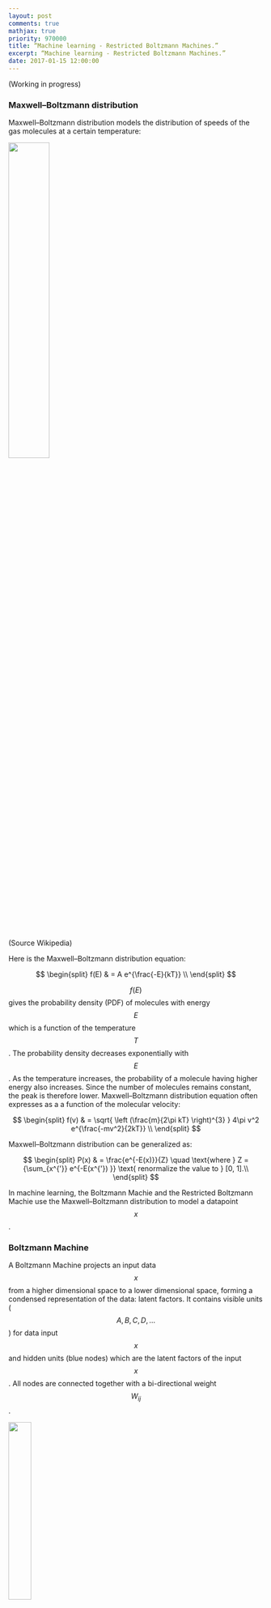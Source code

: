 ```yaml
---
layout: post
comments: true
mathjax: true
priority: 970000
title: “Machine learning - Restricted Boltzmann Machines.”
excerpt: “Machine learning - Restricted Boltzmann Machines.”
date: 2017-01-15 12:00:00
---
```


(Working in progress)

### Maxwell–Boltzmann distribution

Maxwell–Boltzmann distribution models the distribution of speeds of the gas molecules at a certain temperature:

<div class="imgcap">
<img src="/assets/know/bolt.png" style="border:none;width:40%">
</div>

(Source Wikipedia)

Here is the Maxwell–Boltzmann distribution equation: 

$$
\begin{split}
f(E) & = A e^{\frac{-E}{kT}} \\
\end{split}
$$

$$f(E)$$ gives the probability density (PDF) of molecules with energy $$E$$ which is a function of the temperature $$T$$. The probability density decreases exponentially with $$E$$. As the temperature increases, the probability of a molecule having higher energy also increases. Since the number of molecules remains constant, the peak is therefore lower. Maxwell–Boltzmann distribution equation often expresses as a a function of the molecular velocity:

$$
\begin{split}
f(v) & = \sqrt{ \left (\frac{m}{2\pi kT} \right)^{3}  } 4\pi v^2  e^{\frac{-mv^2}{2kT}}  \\
\end{split}
$$

Maxwell–Boltzmann distribution can be generalized as:

$$
\begin{split}
P(x) & = \frac{e^{-E(x)}}{Z}  \quad \text{where } Z = {\sum_{x^{'}} e^{-E(x^{'}) }}  \text{ renormalize the value to } [0, 1].\\
\end{split}
$$

In machine learning, the Boltzmann Machie and the Restricted Boltzmann Machie use the Maxwell–Boltzmann distribution to model a datapoint $$x$$. 

### Boltzmann Machine

A Boltzmann Machine projects an input data $$x$$ from a higher dimensional space to a lower dimensional space, forming a condensed representation of the data: latent factors. It contains visible units ($$A, B, C, D, \dots$$) for data input $$x$$ and hidden units (blue nodes) which are the latent factors of the input $$x$$. All nodes are connected together with a bi-directional weight $$W_{ij}$$. 

<div class="imgcap">
<img src="/assets/know/bolt2.png" style="border:none;width:30%">
</div>
(Source Wikipedia)

We use $$ W_{ij} $$ to model the connection between unit $$i$$ and $$j$$ with binary state $$s_i$$ and $$s_j$$ $$ \in \{0, 1\}$$. If $$s_i$$ and $$s_j$$ are the same, we want $$W_{ij}>0$$. Otherwise, we want $$W_{ij}<0$$. 

The energy between unit $$i$$ and $$j$$ is defined as:

$$
E(i, j) = - W_{ij} s_i s_j - b_i s_i
$$

The energy function of the system is the sum of all units:

$$
\begin{split}
E &= - \sum_{i < j} W_{ij}s_i s_j - \sum_i \theta_i s_i  \quad \text{ or} \quad E(x) & = -x^T U x - b^T x \\
\end{split}
$$

If $$s_i=s_j=1$$, we want $$W_{ij}$$ to be positive. If it is right, the energy drops by "- W_{ij} s_i s_j". Otherwise, the energy will increase. Hence, the energy function is equivalent to a cost function in training a model.

Using Boltzmann distribution, the PDF for $$x$$ is 

$$
\begin{split}
P(x) & = \sum_{x^{'}} P(x, x^{'}) \\
 & = \sum_{x^{'}} \frac{e^{-E(x, x^{'})}}{Z} \\
\end{split}
$$

Define free energy as:

$$
\begin{split}
\mathcal{F}(x) & = -\log \sum_{x^{'}} e^{-E(x, x^{'})} \\
\end{split}
$$

So

$$
\begin{split}
P(x) &= \frac{e^{-\mathcal{F}(x)}}{Z} \quad \text{where } Z = \sum_{x^{'}} e^{-\mathcal{F}(x^{'})} \\
\end{split}
$$

Take the negative log:

$$
\begin{split}
- \log p(x) & = \mathcal{F}(x) + \log Z \\
& = \mathcal{F}(x) + \log (\sum_{x^{'}} e^{-\mathcal{F}(x^{'})})  \\
- \frac{\partial \log p(x)}{\partial \theta} & = \frac{\partial \mathcal{F}(x)}{\partial \theta} + \frac{1}{\sum_{x^{'}} e^{-\mathcal{F}(x^{'})}} \frac{\partial  }{\partial \theta} \sum_{x^{'}} e^{-\mathcal{F}(x^{'})} \\
 & = \frac{\partial \mathcal{F}(x)}{\partial \theta}  - \sum_{x^{'}} \frac{e^{-\mathcal{F}(x^{'})}}{\sum_{x^{'}} e^{-\mathcal{F}(x^{'})}}  \frac{\partial \mathcal{F}(x^{'})}{\partial \theta}  \\
 & = \frac{\partial \mathcal{F}(x)}{\partial \theta}  - \sum_{x^{'}} \frac{e^{-\mathcal{F}(x^{'})}}{Z}  \frac{\partial \mathcal{F}(x^{'})}{\partial \theta}  \\
& = \frac{\partial \mathcal{F}(x)}{\partial \theta} - \sum_{x^{'}} p(x^{'}) \frac{\partial \mathcal{F}(x^{'})}{\partial \theta} \\
& = \frac{\partial \mathcal{F}(x)}{\partial \theta} - \mathbb{E}_{x^{'} \sim p} [ \frac{\partial \mathcal{F}(x^{'})}{\partial \theta}  ] \\
\end{split}
$$

In Restricted Boltzmann Machine, we apply further constraints so we can approximate $$\mathbb{E}_{x^{'} \sim p} [ \frac{\partial \mathcal{F}(x^{'})}{\partial \theta}  ]$$ easier.

### Restricted Boltzmann Machine (RBM)

In Boltzmann Machines, visible units or hidden units are fully connected with each other. In Restricted Boltzmann Machine (RBM), units in the same layer are not connected. The units in one layer is only fully connected with units in the next layer.

<div class="imgcap">
<img src="/assets/know/bolt3.png" style="border:none;width:30%">
</div>

([Source](http://deeplearning.net/tutorial/rbm.html))


To determine the activation of the unit $$i$$, we compute the sum of all votes from all neighbors $$j$$ and then add a bias. 

$$z = \sum_j W_{ij} a_j + b_i$$

The result is passed to a sigmoid function to determine the probability $$p_{on} = \sigma(z)$$. We sample from $$p_{on}$$ to set the state of unit $$i$$ ($$s_i$$) to 0 or 1.  

